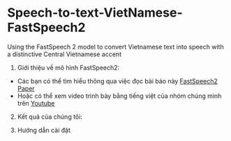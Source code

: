# Speech-to-text-VietNamese-FastSpeech2
Using the FastSpeech 2 model to convert Vietnamese text into speech with a distinctive Central Vietnamese accent
1. Giới thiệu về mô hình FastSpeech2:
  - Các bạn có thể tìm hiểu thông qua việc đọc bài báo này [FastSpeech2 Paper](https://arxiv.org/abs/2006.04558)
  - Hoặc có thể xem video trình bày bằng tiếng việt của nhóm chúng mình trên [Youtube](https://youtu.be/-n-oN0bqxRo)
2. Kết quả của chúng tôi:

3. Hướng dẫn cài đặt 

